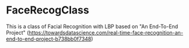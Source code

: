 # FaceRecogClass
This is a class of Facial Recognition with LBP based on "An End-To-End Project" 
(https://towardsdatascience.com/real-time-face-recognition-an-end-to-end-project-b738bb0f7348)
